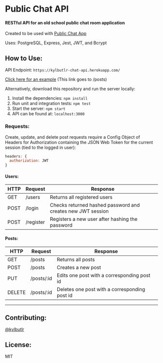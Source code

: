 # Public Chat API

#### RESTful API for an old school public chat room application

Created to be used with [Public Chat App](https://github.com/kylbutlr/public-chat-app)

Uses: PostgreSQL, Express, Jest, JWT, and Bcrypt

## How to Use:

API Endpoint: ```https://kylbutlr-chat-api.herokuapp.com/```

[Click here for an example](https://kylbutlr-chat-api.herokuapp.com/posts) (This link goes to /posts)

Alternatively, download this repository and run the server locally:

1. Install the dependencies: ```npm install```
2. Run unit and integration tests: ```npm test```
3. Start the server: ```npm start``` 
4. API can be found at: ```localhost:3000```

### Requests:

Create, update, and delete post requests require a Config Object of Headers for Authorization containing the JSON Web Token for the current session (tied to the logged in user):

```js
headers: {
  authorization: JWT
}
```

#### Users:

| HTTP | Request   | Response                                                    |
| ---- | --------- | ----------------------------------------------------------- |
| GET  | /users    | Returns all registered users                                |
| POST | /login    | Checks returned hashed password and creates new JWT session |
| POST | /register | Registers a new user after hashing the password             |

#### Posts:

| HTTP   | Request    | Response                                      |
| ------ | ---------- | --------------------------------------------- |
| GET    | /posts     | Returns all posts                             |
| POST   | /posts     | Creates a new post                            |
| PUT    | /posts/:id | Edits one post with a corresponding post id   |
| DELETE | /posts/:id | Deletes one post with a corresponding post id |

***

## Contributing:

[@kylbutlr](https://github.com/kylbutlr)

## License:

MIT
